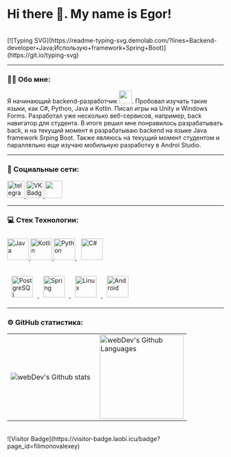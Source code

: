 # Hi there 👋. My name is Egor!
<br>
[![Typing SVG](https://readme-typing-svg.demolab.com/?lines=Backend-developer+Java;Использую+framework+Spring+Boot)](https://git.io/typing-svg)

---

### 👨‍💻 Обо мне:

Я начинающий backend-разработчик <img src="https://media.giphy.com/media/WUlplcMpOCEmTGBtBW/giphy.gif" width="30px">. Пробовал изучать такие языки, как C#, Python, Java и Kotlin. Писал игры на Unity и Windows Forms. Разработал уже несколько веб-сервисов, например, back навигатор для студента. В итоге решил мне понравилось разрабатывать back, и на текущий момент я разрабатываю backend на языке Java framework Srping Boot. Также являюсь на текущий момент студентом и параллельно еще изучаю мобильную разработку в Androi Studio. 

---

### 📝 Социальные сети: 

<div id="badges">
  <a href="https://t.me/sazhmen" target="_blank">
      <img src="https://cdn-icons-png.flaticon.com/512/2111/2111646.png" width="40" height="40" alt="telegram group" />
  </a>
  <a href="https://vk.com/sazhinklass" target="_blank">
      <img src="https://cdn-icons-png.flaticon.com/512/145/145813.png" width="40" height="40" alt="VK Badge"/>
  </a>
  <a href="https://discord.com/users/yaetotui_987" target="_blank">
      <img src="https://raw.githubusercontent.com/danielcranney/readme-generator/main/public/icons/socials/discord.svg" width="40" height="40" />
  </a> 
</div>

---

### 💻 Стек Технологии:

<div>  
  <a href="https://www.java.com/" target="_blank">
    <img src="https://profilinator.rishav.dev/skills-assets/java-original-wordmark.svg" alt="Java" height="50" />
  </a>  
  <a href="https://kotlinlang.org/" target="_blank">
    <img src="https://profilinator.rishav.dev/skills-assets/kotlinlang-icon.svg" alt="Kotlin" height="50" />
  </a> 
  <a href="https://www.python.org/" target="_blank">
    <img src="https://profilinator.rishav.dev/skills-assets/python-original.svg" alt="Python" height="50" />
  </a> 
  <a href="https://docs.microsoft.com/en-us/dotnet/csharp/" target="_blank">
    <img style="margin: 10px" src="https://profilinator.rishav.dev/skills-assets/csharp-original.svg" alt="C#" height="50" />
  </a>  
</div>
<br>
<div>  
  <a href="https://www.postgresql.org/" target="_blank">
    <img style="margin: 10px" src="https://profilinator.rishav.dev/skills-assets/postgresql-original-wordmark.svg" alt="PostgreSQL" height="50" />
  </a>  
  <a href="https://docs.spring.io/spring-framework/docs/3.0.x/reference/expressions.html#:~:text=The%20Spring%20Expression%20Language%20(SpEL,and%20basic%20string%20templating%20functionality." target="_blank">
    <img style="margin: 10px" src="https://profilinator.rishav.dev/skills-assets/springio-icon.svg" alt="Spring" height="50" />
  </a>  
  <a href="https://www.linux.org/" target="_blank">
    <img style="margin: 10px" src="https://profilinator.rishav.dev/skills-assets/linux-original.svg" alt="Linux" height="50" />
  </a>  
  <a href="https://www.android.com/intl/en_in/" target="_blank">
    <img style="margin: 10px" src="https://profilinator.rishav.dev/skills-assets/android-original-wordmark.svg" alt="Android" height="50" />
  </a>  
</div>  

---

### ⚙️ GitHub статистика:

<table>
  <tr>
    <td>
      <img align="left" src="http://github-readme-streak-stats.herokuapp.com?user=YaEtoTui&theme=dark&background=000000" alt="webDev's Github stats" />
    </td>
    <td>
      <img height="195px" align="right" alt="webDev's Github Languages" src="https://github-readme-stats-sigma-five.vercel.app/api/top-langs/?username=YaEtoTui&layout=compact&theme=vision-friendly-dark" />
    </td>
  </tr>
</table>
<br>
![Visitor Badge](https://visitor-badge.laobi.icu/badge?page_id=filimonovalexey)
